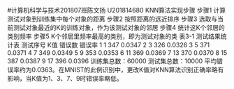 #计算机科学与技术201807班陈文扬 U201814680
KNN算法实现步骤
步骤1  计算测试对象到训练集中每个对象的距离
步骤2  按照距离的远近排序
步骤3  选取与当前测试对象最近的K的训练对象，作为该测试对象的邻居
步骤4  统计这K个邻居的类别频率
步骤5  K个邻居里频率最高的类别，即为测试对象的类 
表3-1  测试结果统计表
  测试序号   K值	  错误数	  错误率
  1	        1	    347	    0.0347
  2	        3	    326	    0.0326
  3	        5	    371	    0.0371
  4	        7	    349	    0.0349
  5	        9	    353	    0.0353
  6	        11	  369	    0.0369
  7	        13	  370	    0.0370
  8       	15	  387	    0.0387
  9	        17	  396	    0.0396
训练集总数：60000
测试集总数：10000
平均错误率约为0.0363。在MNIST的此例识别中，更改K值对KNN算法识别正确率略有影响，当K值为1、3、7、9时错误率略低。
 
